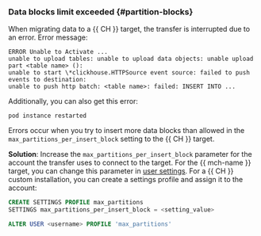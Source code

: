 ### Data blocks limit exceeded {#partition-blocks}

When migrating data to a {{ CH }} target, the transfer is interrupted due to an error. Error message:

```text
ERROR Unable to Activate ... 
unable to upload tables: unable to upload data objects: unable upload part <table name> (): 
unable to start \*clickhouse.HTTPSource event source: failed to push events to destination: 
unable to push http batch: <table name>: failed: INSERT INTO ...
```

Additionally, you can also get this error:

```text
pod instance restarted
```

Errors occur when you try to insert more data blocks than allowed in the `max_partitions_per_insert_block` setting to the {{ CH }} target.

**Solution**: Increase the `max_partitions_per_insert_block` parameter for the account the transfer uses to connect to the target. For the {{ mch-name }} target, you can change this parameter in [user settings](../../../../managed-clickhouse/concepts/settings-list.md#setting-partitions-per-insert-block). For a {{ CH }} custom installation, you can create a settings profile and assign it to the account:

```sql
CREATE SETTINGS PROFILE max_partitions
SETTINGS max_partitions_per_insert_block = <setting_value>

ALTER USER <username> PROFILE 'max_partitions'
```

